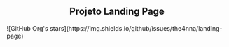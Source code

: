 <h2 align="center">  Projeto Landing Page </h2>
![GitHub Org's stars](https://img.shields.io/github/issues/the4nna/landing-page)
